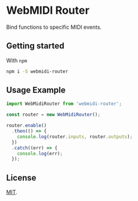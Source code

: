 # WebMIDI Router

Bind functions to specific MIDI events.

## Getting started

With `npm`

```bash
npm i -S webmidi-router
```

## Usage Example

```javascript
import WebMidiRouter from 'webmidi-router';

const router = new WebMidiRouter();

router.enable()
  .then(() => {
    console.log(router.inputs, router.outputs);
  })
  .catch((err) => {
    console.log(err);
  });

```

## License

[MIT](LICENSE).
